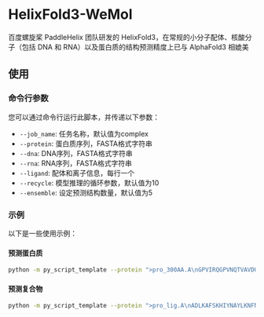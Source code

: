 # HelixFold3-WeMol

百度螺旋桨 PaddleHelix 团队研发的 HelixFold3，在常规的小分子配体、核酸分子（包括 DNA 和 RNA）以及蛋白质的结构预测精度上已与 AlphaFold3 相媲美

## 使用

### 命令行参数

您可以通过命令行运行此脚本，并传递以下参数：

- `--job_name`: 任务名称，默认值为complex
- `--protein`: 蛋白质序列，FASTA格式字符串
- `--dna`: DNA序列，FASTA格式字符串
- `--rna`: RNA序列，FASTA格式字符串
- `--ligand`: 配体和离子信息，每行一个
- `--recycle`: 模型推理的循环参数，默认值为10
- `--ensemble`: 设定预测结构数量，默认值为5

### 示例

以下是一些使用示例：

#### 预测蛋白质

```bash
python -m py_script_template --protein ">pro_300AA.A\nGPVIRQGPVNQTVAVDGTFVLSCVATGSPVPTILWRKDGVLVSTQDSRIKQLENGVLQIRYAKLGDTGRYTCIASTPSGEATWSAYIEVQ"
```

#### 预测复合物

```bash
python -m py_script_template --protein ">pro_lig.A\nADLKAFSKHIYNAYLKNFNMTKKKARSILTGKASHTAPFVIHDIETLWQAEKGLVWKQLVNGLPPYKEISVHVFYRCQCTTVETVRELTEFAKSIPSFSSLFLNDQVTLLKYGVHEAIFAMLASIVNKDGLLVANGSGFVTREFLRSLRKPFSDIIEPKFEFAVKFNALELDDSDLALFIAAIIILCGDRPGLMNVPRVEAIQDTILRALEFHLQANHPDAQYLFPKLLQKMADLRQLVTEHAQMMQRIKKTETETSLHPLLQEIYKDMY" --ligand "CC(=O)OC1C[NH+]2CCC1CC2\nCCD,ATP,HY3"
```
